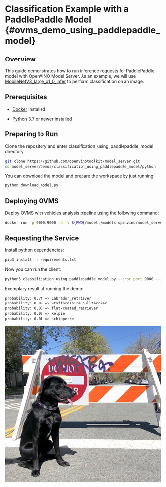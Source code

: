 # Classification Example with a PaddlePaddle Model {#ovms_demo_using_paddlepaddle_model}

## Overview

This guide demonstrates how to run inference requests for PaddlePaddle model with OpenVINO Model Server.
As an example, we will use [MobileNetV3_large_x1_0_infer](https://paddle-imagenet-models-name.bj.bcebos.com/dygraph/inference/MobileNetV3_large_x1_0_infer.tar) to perform classification on an image.

## Prerequisites

- [Docker](https://docs.docker.com/engine/install/) installed

- Python 3.7 or newer installed

## Preparing to Run

Clone the repository and enter classification_using_paddlepaddle_model directory

```bash
git clone https://github.com/openvinotoolkit/model_server.git
cd model_server/demos/classification_using_paddlepaddle_model/python
```

You can download the model and prepare the workspace by just running:

```bash
python download_model.py
```

## Deploying OVMS

Deploy OVMS with vehicles analysis pipeline using the following command:

```bash
docker run -p 9000:9000 -d -v ${PWD}/model:/models openvino/model_server --port 9000 --model_path /models --model_name mobilenet --shape "(1,3,-1,-1)"
```
## Requesting the Service

Install python dependencies:
```bash
pip3 install -r requirements.txt
``` 

Now you can run the client:
```bash
python3 classification_using_paddlepaddle_model.py --grpc_port 9000 --image_input_path ../../common/static/images/coco.jpg
```
Exemplary result of running the demo:

```bash
probability: 0.74 => Labrador_retriever
probability: 0.05 => Staffordshire_bullterrier
probability: 0.05 => flat-coated_retriever
probability: 0.03 => kelpie
probability: 0.01 => schipperke
```

![Coco](../../common/static/images/coco.jpg)